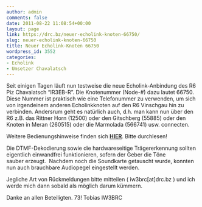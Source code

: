 ```yaml
---
author: admin
comments: false
date: 2011-08-22 11:08:54+00:00
layout: page
link: https://drc.bz/neuer-echolink-knoten-66750/
slug: neuer-echolink-knoten-66750
title: Neuer Echolink-Knoten 66750
wordpress_id: 3552
categories:
- Echolink
- Umsetzer Chavalatsch
---
```


Seit einigen Tagen läuft nun testweise die neue Echolink-Anbindung des R6 Piz Chavalatsch “IR3EB-R”.
Die Knotenummer (Node-#) dazu lautet 66750.
Diese Nummer ist praktisch wie eine Telefonummer zu verwenden, um sich von irgendeinem anderen Echolinkknoten auf den R6 Vinschgau hin zu verbinden. Andersrum geht es natürlich auch, d.h. man kann nun über den R6 z.B. das Rittner Horn (12500) oder den Gitschberg (55885) oder den Knoten in Meran (260515) oder die Marmolada (566741) usw. connecten.

Weitere Bedienungshinweise finden sich **[HIER](http://cisarbz.org/wordpress/wp-content/uploads/2011/08/EcholinkBedienung.pdf)**. Bitte durchlesen!

Die DTMF-Dekodierung sowie die hardwareseitige Trägererkennung sollten eigentlich einwandfrei funktionieren, sofern der Geber die Töne sauber erzeugt.  Nachdem noch die Soundkarte getauscht wurde, konnten nun auch brauchbare Audiopegel eingestellt werden.

Jegliche Art von Rückmeldungen bitte mitteilen ( iw3brc[at]drc.bz ) und ich werde mich dann sobald als möglich darum kümmern.

Danke an allen Beteiligten.
73!
Tobias
IW3BRC
